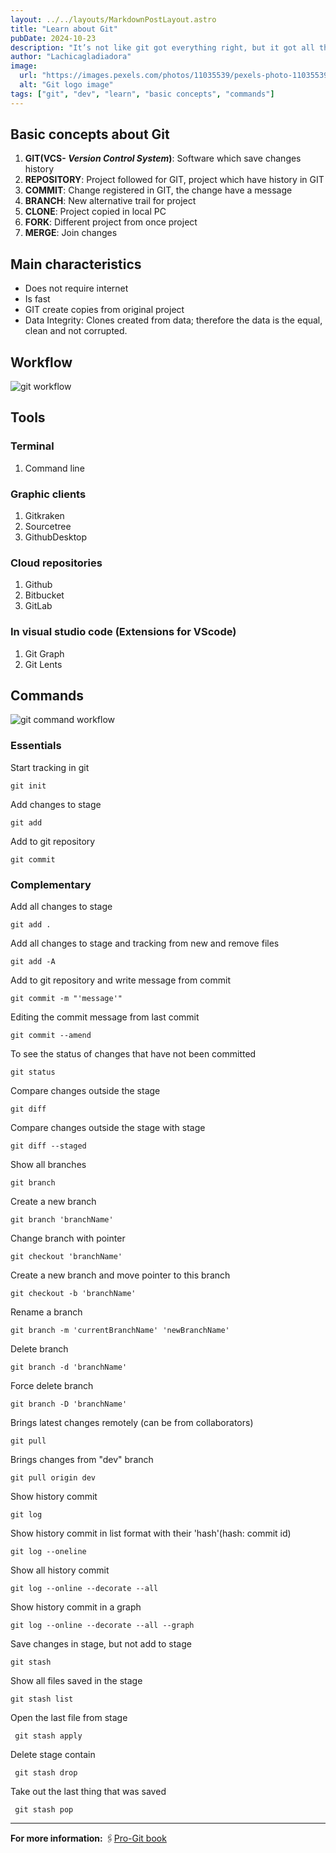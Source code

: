 ```yaml
---
layout: ../../layouts/MarkdownPostLayout.astro
title: "Learn about Git"
pubDate: 2024-10-23
description: "It’s not like git got everything right, but it got all the really basic issues right in a way that no other SCM had ever done before. -Linus Torvalds"
author: "Lachicagladiadora"
image:
  url: "https://images.pexels.com/photos/11035539/pexels-photo-11035539.jpeg?auto=compress&cs=tinysrgb&w=1260&h=750&dpr=1"
  alt: "Git logo image"
tags: ["git", "dev", "learn", "basic concepts", "commands"]
---
```


<h2 class='pt-6 pb-2 text-2xl font-bold text-obscure-dark dark:text-blank-light'>Basic concepts about Git</h2>

1. **GIT(VCS- _Version Control System_)**:
   Software which save changes history
2. **REPOSITORY**:
   Project followed for GIT, project which have history in GIT
3. **COMMIT**:
   Change registered in GIT, the change have a message
4. **BRANCH**:
   New alternative trail for project
5. **CLONE**:
   Project copied in local PC
6. **FORK**:
   Different project from once project
7. **MERGE**:
   Join changes

<h2 class='pt-6 pb-2 text-2xl font-bold text-obscure-dark dark:text-blank-light'>Main characteristics</h2>
<ul class='list-disc list-inside'>
<li>Does not require internet</li>
<li>Is fast</li>
<li>GIT create copies from original project</li>
<li>Data Integrity: Clones created from data; therefore the data is the equal, clean and not corrupted.</li>
</ul>

<h2 class='pt-6 pb-2 text-2xl font-bold text-obscure-dark dark:text-blank-light'>Workflow</h2>

<img src='/workflow.png' alt='git workflow'>

<h2 class='pt-6 pb-2 text-2xl font-bold text-obscure-dark dark:text-blank-light'>Tools</h2>
<h3 class='pt-6 pb-2 text-2xl text-obscure-dark dark:text-blank-light'>Terminal</h3>
<ol class='list-inside list-disc'>
	<li>Command line</li>
	</ol>
<h3 class='pt-6 pb-2 text-2xl text-obscure-dark dark:text-blank-light'>Graphic clients</h3>
  <ol class='list-inside list-disc'>
	<li>Gitkraken</li>
  <li>Sourcetree</li>
  <li>GithubDesktop</li>
	</ol>
<h3 class='pt-6 pb-2 text-2xl text-obscure-dark dark:text-blank-light'>Cloud repositories</h3>
	 <ol class='list-inside list-disc'>
	<li>Github</li>
  <li>Bitbucket</li>
  <li>GitLab</li>
	</ol>
<h3 class='pt-6 pb-2 text-2xl text-obscure-dark dark:text-blank-light'>In visual studio code (Extensions for VScode)</h3>
		 <ol class='list-inside list-disc'>
	<li>Git Graph</li>
  <li>Git Lents</li>
	</ol>

<h2 class='pt-6 pb-2 text-2xl font-bold text-obscure-dark dark:text-blank-light'>Commands</h2>
<div class='w-full flex items-center justify-center'>
<img src='/workflow-command.png' alt='git command workflow'>
</div>

<h3 class='pt-6 pb-2 text-2xl text-obscure-dark dark:text-blank-light'>Essentials</h3>
<p>Start tracking in git</p>
<code class='block my-3 px-4 py-2 rounded-md bg-obscure-dark text-blank-light dark:bg-blank-light dark:text-obscure-dark'>git init</code>

<p>Add changes to stage</p>
<code class='block my-3 px-4 py-2 rounded-md bg-obscure-dark text-blank-light dark:bg-blank-light dark:text-obscure-dark'>git add</code>

<p>Add to git repository</p>
<code class='block my-3 px-4 py-2 rounded-md bg-obscure-dark text-blank-light dark:bg-blank-light dark:text-obscure-dark'>git commit</code>

<h3 class='pt-6 pb-2 text-2xl text-obscure-dark dark:text-blank-light'>Complementary</h3>
<p>Add all changes to stage</p>
<code class='block my-3 px-4 py-2 rounded-md bg-obscure-dark text-blank-light dark:bg-blank-light dark:text-obscure-dark'>git add .</code>

<p>Add all changes to stage and tracking from new and remove files</p>
<code class='block my-3 px-4 py-2 rounded-md bg-obscure-dark text-blank-light dark:bg-blank-light dark:text-obscure-dark'>git add -A</code>

<p>Add to git repository and write message from commit</p>
<code class='block my-3 px-4 py-2 rounded-md bg-obscure-dark text-blank-light dark:bg-blank-light dark:text-obscure-dark'>git commit -m "'message'"</code>

<p>Editing the commit message from last commit</p>
<code class='block my-3 px-4 py-2 rounded-md bg-obscure-dark text-blank-light dark:bg-blank-light dark:text-obscure-dark'>git commit --amend</code>

<p>To see the status of changes that have not been committed</p>
<code class='block my-3 px-4 py-2 rounded-md bg-obscure-dark text-blank-light dark:bg-blank-light dark:text-obscure-dark'>git status</code>

<p>Compare changes outside the stage</p>
<code class='block my-3 px-4 py-2 rounded-md bg-obscure-dark text-blank-light dark:bg-blank-light dark:text-obscure-dark'>git diff</code>

<p>Compare changes outside the stage with stage</p>
<code class='block my-3 px-4 py-2 rounded-md bg-obscure-dark text-blank-light dark:bg-blank-light dark:text-obscure-dark'>git diff --staged</code>

<p>Show all branches</p>
<code class='block my-3 px-4 py-2 rounded-md bg-obscure-dark text-blank-light dark:bg-blank-light dark:text-obscure-dark'>git branch</code>

<p>Create a new branch</p>
<code class='block my-3 px-4 py-2 rounded-md bg-obscure-dark text-blank-light dark:bg-blank-light dark:text-obscure-dark'>git branch 'branchName'</code>

<p>Change branch with pointer</p>
<code class='block my-3 px-4 py-2 rounded-md bg-obscure-dark text-blank-light dark:bg-blank-light dark:text-obscure-dark'>git checkout 'branchName'</code>

<p>Create a new branch and move pointer to this branch</p>
<code class='block my-3 px-4 py-2 rounded-md bg-obscure-dark text-blank-light dark:bg-blank-light dark:text-obscure-dark'>git checkout -b 'branchName'</code>

<p>Rename a branch</p>
<code class='block my-3 px-4 py-2 rounded-md bg-obscure-dark text-blank-light dark:bg-blank-light dark:text-obscure-dark'>git branch -m 'currentBranchName' 'newBranchName'</code>

<p>Delete branch</p>
<code class='block my-3 px-4 py-2 rounded-md bg-obscure-dark text-blank-light dark:bg-blank-light dark:text-obscure-dark'>git branch -d 'branchName'</code>

<p>Force delete branch</p>
<code class='block my-3 px-4 py-2 rounded-md bg-obscure-dark text-blank-light dark:bg-blank-light dark:text-obscure-dark'>git branch -D 'branchName'</code>

<p>Brings latest changes remotely (can be from collaborators)</p>
<code class='block my-3 px-4 py-2 rounded-md bg-obscure-dark text-blank-light dark:bg-blank-light dark:text-obscure-dark'>git pull</code>

<p>Brings changes from "dev" branch</p>
<code class='block my-3 px-4 py-2 rounded-md bg-obscure-dark text-blank-light dark:bg-blank-light dark:text-obscure-dark'>git pull origin dev</code>

<p>Show history commit</p>
<code class='block my-3 px-4 py-2 rounded-md bg-obscure-dark text-blank-light dark:bg-blank-light dark:text-obscure-dark'>git log</code>

<p>Show history commit in list format with their 'hash'(hash: commit id)</p>
<code class='block my-3 px-4 py-2 rounded-md bg-obscure-dark text-blank-light dark:bg-blank-light dark:text-obscure-dark'>git log --oneline</code>

<p>Show all history commit</p>
<code class='block my-3 px-4 py-2 rounded-md bg-obscure-dark text-blank-light dark:bg-blank-light dark:text-obscure-dark'>git log --online --decorate --all</code>

<p>Show history commit in a graph</p>
<code class='block my-3 px-4 py-2 rounded-md bg-obscure-dark text-blank-light dark:bg-blank-light dark:text-obscure-dark'>git log --online --decorate --all --graph</code>

<p>Save changes in stage, but not add to stage</p>
<code class='block my-3 px-4 py-2 rounded-md bg-obscure-dark text-blank-light dark:bg-blank-light dark:text-obscure-dark'>git stash</code>

<p>Show all files saved in the stage</p>
<code class='block my-3 px-4 py-2 rounded-md bg-obscure-dark text-blank-light dark:bg-blank-light dark:text-obscure-dark'>git stash list</code>

<p>Open the last file from stage</p>
<code class='block my-3 px-4 py-2 rounded-md bg-obscure-dark text-blank-light dark:bg-blank-light dark:text-obscure-dark'> git stash apply</code>

<p>Delete stage contain</p>
<code class='block my-3 px-4 py-2 rounded-md bg-obscure-dark text-blank-light dark:bg-blank-light dark:text-obscure-dark'> git stash drop</code>

<p>Take out the last thing that was saved</p>
<code class='block my-3 px-4 py-2 rounded-md bg-obscure-dark text-blank-light dark:bg-blank-light dark:text-obscure-dark'> git stash pop</code>

<hr class='mt-20 mb-4'/>

**For more information:**
🖇️[Pro-Git book](https://git-scm.com/book/en/v2)
